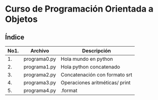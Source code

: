 # Curso de Programación Orientada a Objetos
## Índice
|No1.|Archivo|Descripción|
|--|--|--|
|1.|programa0.py|Hola mundo en python|
|2.|programa1.py|Hola python concatenado|
|3.|programa2.py|Concatenación con formato srt|
|4.|programa3.py|Operaciones aritméticas/ print|
|5.|programa4.py|.format|